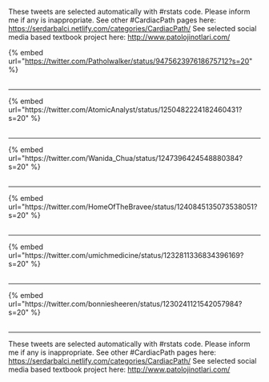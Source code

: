 

These tweets are selected automatically with #rstats code. Please inform me if any is inappropriate.
See other #CardiacPath pages here: https://serdarbalci.netlify.com/categories/CardiacPath/ 
See selected social media based textbook project here: http://www.patolojinotlari.com/

{% embed url="https://twitter.com/Patholwalker/status/947562397618675712?s=20" %}<br>
<br>
<hr>
{% embed url="https://twitter.com/AtomicAnalyst/status/1250482224182460431?s=20" %}<br>
<br>
<hr>
{% embed url="https://twitter.com/Wanida_Chua/status/1247396424548880384?s=20" %}<br>
<br>
<hr>
{% embed url="https://twitter.com/HomeOfTheBravee/status/1240845135073538051?s=20" %}<br>
<br>
<hr>
{% embed url="https://twitter.com/umichmedicine/status/1232811336834396169?s=20" %}<br>
<br>
<hr>
{% embed url="https://twitter.com/bonniesheeren/status/1230241121542057984?s=20" %}<br>
<br>
<hr>


These tweets are selected automatically with #rstats code. Please inform me if any is inappropriate.
See other #CardiacPath pages here: https://serdarbalci.netlify.com/categories/CardiacPath/ 
See selected social media based textbook project here: http://www.patolojinotlari.com/
